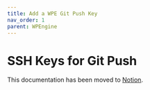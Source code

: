 ```yaml
---
title: Add a WPE Git Push Key
nav_order: 1
parent: WPEngine
---
```


# SSH Keys for Git Push

This documentation has been moved to [Notion](https://www.notion.so/SSH-Keys-for-Git-Push-3f64d94cbfd64e8083839b521321929c).
